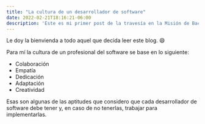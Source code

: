 ```yaml
---
title: "La cultura de un desarrollador de software"
date: 2022-02-21T18:16:21-06:00
description: 'Este es mi primer post de la travesía en la Misión de Backend con Node JS de Launch X.'
---
```


Le doy la bienvienda a todo aquel que decida leer este blog. 😄

Para mí la cultura de un profesional del software se base en lo siguiente:

- Colaboración
- Empatía
- Dedicación
- Adaptación
- Creatividad

Esas son algunas de las aptitudes que considero que cada desarrollador de software debe tener y, en caso de no tenerlas, trabajar para implementarlas.   
